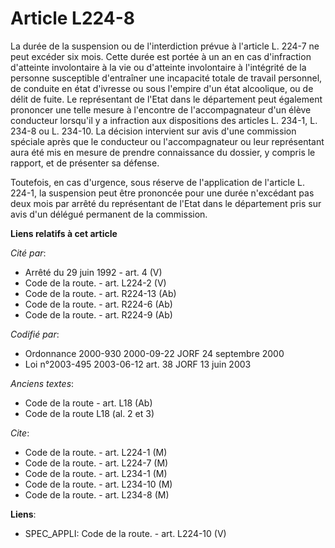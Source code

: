 # Article L224-8

La durée de la suspension ou de l'interdiction prévue à l'article L. 224-7 ne peut excéder six mois. Cette durée est portée à
un an en cas d'infraction d'atteinte involontaire à la vie ou d'atteinte involontaire à l'intégrité de la personne
susceptible d'entraîner une incapacité totale de travail personnel, de conduite en état d'ivresse ou sous l'empire d'un état
alcoolique, ou de délit de fuite. Le représentant de l'Etat dans le département peut également prononcer une telle mesure à
l'encontre de l'accompagnateur d'un élève conducteur lorsqu'il y a infraction aux dispositions des articles L. 234-1, L.
234-8 ou L. 234-10. La décision intervient sur avis d'une commission spéciale après que le conducteur ou l'accompagnateur ou
leur représentant aura été mis en mesure de prendre connaissance du dossier, y compris le rapport, et de présenter sa
défense.

Toutefois, en cas d'urgence, sous réserve de l'application de l'article L. 224-1, la suspension peut être prononcée pour une
durée n'excédant pas deux mois par arrêté du représentant de l'Etat dans le département pris sur avis d'un délégué permanent
de la commission.

**Liens relatifs à cet article**

_Cité par_:

  - Arrêté du 29 juin 1992 - art. 4 (V)
  - Code de la route. - art. L224-2 (V)
  - Code de la route. - art. R224-13 (Ab)
  - Code de la route. - art. R224-6 (Ab)
  - Code de la route. - art. R224-9 (Ab)

_Codifié par_:

  - Ordonnance 2000-930 2000-09-22 JORF 24 septembre 2000
  - Loi n°2003-495 2003-06-12 art. 38 JORF 13 juin 2003

_Anciens textes_:

  - Code de la route - art. L18 (Ab)
  - Code de la route L18 (al. 2 et 3)

_Cite_:

  - Code de la route. - art. L224-1 (M)
  - Code de la route. - art. L224-7 (M)
  - Code de la route. - art. L234-1 (M)
  - Code de la route. - art. L234-10 (M)
  - Code de la route. - art. L234-8 (M)

**Liens**:

  - SPEC_APPLI: Code de la route. - art. L224-10 (V)
